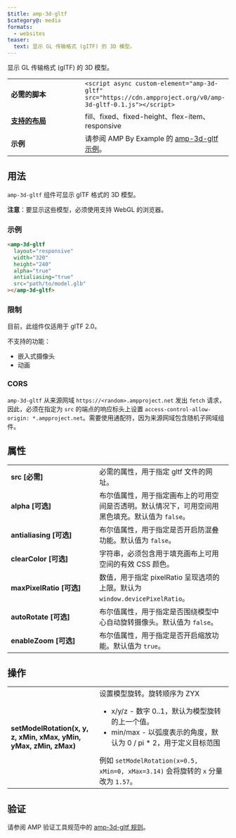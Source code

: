 ```yaml
---
$title: amp-3d-gltf
$category@: media
formats:
  - websites
teaser:
  text: 显示 GL 传输格式 (gITF) 的 3D 模型。
---
```


<!--
Copyright 2018 The AMP HTML Authors. All Rights Reserved.

Licensed under the Apache License, Version 2.0 (the "License");
you may not use this file except in compliance with the License.
You may obtain a copy of the License at

      http://www.apache.org/licenses/LICENSE-2.0

Unless required by applicable law or agreed to in writing, software
distributed under the License is distributed on an "AS-IS" BASIS,
WITHOUT WARRANTIES OR CONDITIONS OF ANY KIND, either express or implied.
See the License for the specific language governing permissions and
limitations under the License.
-->

显示 GL 传输格式 (gITF) 的 3D 模型。

<table>
  <tr>
    <td width="40%"><strong>必需的脚本</strong></td>
    <td><code>&lt;script async custom-element="amp-3d-gltf" src="https://cdn.ampproject.org/v0/amp-3d-gltf-0.1.js"&gt;&lt;/script&gt;</code></td>
  </tr>
  <tr>
    <td class="col-fourty"><strong><a href="../../../documentation/guides-and-tutorials/develop/style_and_layout/control_layout.md">支持的布局</a></strong></td>
    <td>fill、fixed、fixed-height、flex-item、responsive</td>
  </tr>
  <tr>
    <td><strong>示例</strong></td>
    <td>请参阅 AMP By Example 的 <a href="https://ampbyexample.com/components/amp-3d-gltf/">amp-3d-gltf 示例</a>。</td>
  </tr>
</table>

## 用法 <a name="usage"></a>

`amp-3d-gltf` 组件可显示 gITF 格式的 3D 模型。

**注意**：要显示这些模型，必须使用支持 WebGL 的浏览器。

### 示例 <a name="example"></a>

```html
<amp-3d-gltf
  layout="responsive"
  width="320"
  height="240"
  alpha="true"
  antialiasing="true"
  src="path/to/model.glb"
></amp-3d-gltf>
```

### 限制 <a name="limitations"></a>

目前，此组件仅适用于 glTF 2.0。

不支持的功能：

- 嵌入式摄像头
- 动画

### CORS <a name="cors"></a>

`amp-3d-gltf` 从来源网域 `https://<random>.ampproject.net` 发出 `fetch` 请求，因此，必须在指定为 `src` 的端点的响应标头上设置 `access-control-allow-origin: *.ampproject.net`。需要使用通配符，因为来源网域包含随机子网域组件。

## 属性 <a name="attributes"></a>

<table>
  <tr>
    <td width="40%"><strong>src [必需]</strong></td>
    <td>必需的属性，用于指定 gltf 文件的网址。</td>
  </tr>
  <tr>
    <td width="40%"><strong>alpha [可选]</strong></td>
    <td>布尔值属性，用于指定画布上的可用空间是否透明。默认情况下，可用空间用黑色填充。默认值为 <code>false</code>。</td>
  </tr>
  <tr>
    <td width="40%"><strong>antialiasing [可选]</strong></td>
    <td>布尔值属性，用于指定是否开启防混叠功能。默认值为 <code>false</code>。</td>
  </tr>
  <tr>
    <td width="40%"><strong>clearColor [可选]</strong></td>
    <td>字符串，必须包含用于填充画布上可用空间的有效 CSS 颜色。</td>
  </tr>
  <tr>
    <td width="40%"><strong>maxPixelRatio [可选]</strong></td>
    <td>数值，用于指定 pixelRatio 呈现选项的上限。默认为 <code>window.devicePixelRatio</code>。</td>
  </tr>
  <tr>
    <td width="40%"><strong>autoRotate [可选]</strong></td>
    <td>布尔值属性，用于指定是否围绕模型中心自动旋转摄像头。默认值为 <code>false</code>。</td>
  </tr>
  <tr>
    <td width="40%"><strong>enableZoom [可选]</strong></td>
    <td>布尔值属性，用于指定是否开启缩放功能。默认值为 <code>true</code>。</td>
  </tr>
</table>

## 操作 <a name="actions"></a>

<table>
  <tr>
    <td width="40%"><strong>setModelRotation(x, y, z, xMin, xMax, yMin, yMax, zMin, zMax)</strong></td>
    <td>设置模型旋转。旋转顺序为 ZYX<ul>
      <li>x/y/z - 数字 0..1，默认为模型旋转的上一个值。</li>
      <li>min/max - 以弧度表示的角度，默认为 0 / pi * 2，用于定义目标范围</li>
    </ul>
    例如 <code>setModelRotation(x=0.5, xMin=0, xMax=3.14)</code> 会将旋转的 <code>x</code> 分量改为 <code>1.57</code>。</td>
  </tr>
</table>

## 验证 <a name="validation"></a>

请参阅 AMP 验证工具规范中的 [amp-3d-gltf 规则](https://github.com/ampproject/amphtml/blob/master/extensions/amp-3d-gltf/validator-amp-3d-gltf.protoascii)。
